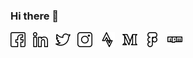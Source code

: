 ### Hi there 👋

[![Facebook](https://raw.githubusercontent.com/poengen/poengen/master/images/facebook-24x24.png)](https://www.facebook.com/paloskar) &nbsp;
[![LinkedIn](https://raw.githubusercontent.com/poengen/poengen/master/images/linkedin-24x24.png)](https://www.linkedin.com/in/paloskar) &nbsp;
[![Twitter](https://raw.githubusercontent.com/poengen/poengen/master/images/twitter-24x24.png)](https://twitter.com/paloskarengen) &nbsp;
[![Instagram](https://raw.githubusercontent.com/poengen/poengen/master/images/instagram-24x24.png)](https://instagram.com/paloskar) &nbsp;
[![Strava](https://raw.githubusercontent.com/poengen/poengen/master/images/strava-24x24.png)](https://www.strava.com/athletes/2242743) &nbsp;
[![Medium](https://raw.githubusercontent.com/poengen/poengen/master/images/medium-24x24.png)](https://paloskar.medium.com) &nbsp;
[![Figma](https://raw.githubusercontent.com/poengen/poengen/master/images/figma-24x24.png)](https://www.figma.com/@paloskar) &nbsp;
[![Npm](https://raw.githubusercontent.com/poengen/poengen/master/images/npm-24x24.png)](https://www.npmjs.com/~paloskar)

<!--
Logos from https://icons8.com/icons/authors/XBiXZyIFty85/tal-revivo/external-tal-revivo-regular-tal-revivo/external-logo-regular-tal-revivo



**poengen/poengen** is a ✨ _special_ ✨ repository because its `README.md` (this file) appears on your GitHub profile.

Here are some ideas to get you started:

- 🔭 I’m currently working on ...
- 🌱 I’m currently learning ...
- 👯 I’m looking to collaborate on ...
- 🤔 I’m looking for help with ...
- 💬 Ask me about ...
- 📫 How to reach me: ...
- 😄 Pronouns: ...
- ⚡ Fun fact: ...
-->
